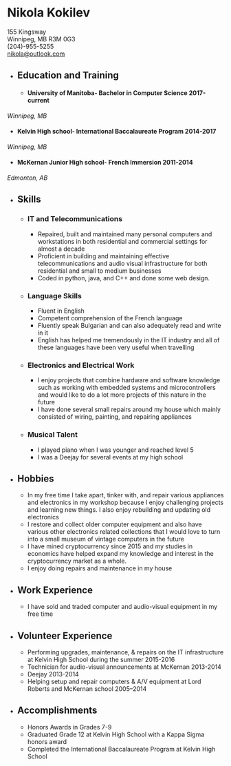 # **Nikola Kokilev**
155 Kingsway  
Winnipeg, MB R3M 0G3  
(204)-955-5255  
nikola@outlook.com

* ## Education and Training
  * #### University of Manitoba- Bachelor in Computer Science   2017-current
 _Winnipeg, MB_

  * #### Kelvin High school- International Baccalaureate Program   2014-2017
_Winnipeg, MB_

  * #### McKernan Junior High school- French Immersion    2011-2014
 _Edmonton, AB_


* ## Skills
  * ### IT and Telecommunications
    * Repaired, built and maintained many personal computers and workstations in both residential and commercial settings for almost a decade
    * Proficient in building and maintaining effective telecommunications and audio visual infrastructure for both residential and small to medium businesses
    * Coded in python, java, and C++ and done some web design.

  * ### Language Skills
    * Fluent in English
    * Competent comprehension of the French language
    * Fluently speak Bulgarian and can also adequately read and write in it
    * English has helped me tremendously in the IT industry and all of these languages have been very useful when travelling

  * ### Electronics and Electrical Work
    *	I enjoy projects that combine hardware and software knowledge such as working with embedded systems and microcontrollers and would like to do a lot more projects of this nature in the future
    * I have done several small repairs around my house which mainly consisted of wiring, painting, and repairing appliances

  * ### Musical Talent
    * I played piano when I was younger and reached level 5
    * I was a Deejay for several events at my high school

* ## Hobbies
  * In my free time I take apart, tinker with, and repair various appliances and electronics in my workshop because I enjoy challenging projects and learning new things. I also enjoy rebuilding and updating old electronics
  * I restore and collect older computer equipment and also have various other electronics related collections that I would love to turn into a small museum of vintage computers in the future
  * I have mined cryptocurrency since 2015 and my studies in economics have helped expand my knowledge and interest in the cryptocurrency market as a whole.
  * I enjoy doing repairs and maintenance in my house

* ## Work Experience
  * I have sold and traded computer and audio-visual equipment in my free time

* ## Volunteer Experience
  * Performing upgrades, maintenance, & repairs on the IT infrastructure at Kelvin High School during the summer    2015-2016
  * Technician for audio-visual announcements at McKernan   2013-2014
  * Deejay    2013-2014
  * Helping setup and repair computers & A/V equipment at Lord Roberts and McKernan school    2005–2014

* ## Accomplishments
  * Honors Awards in Grades 7-9
  * Graduated Grade 12 at Kelvin High School with a Kappa Sigma honors award
  * Completed the International Baccalaureate Program at Kelvin High School
